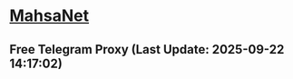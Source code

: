 
# [MahsaNet](https://t.me/mahsa_net)
## Free Telegram Proxy (Last Update: 2025-09-22 14:17:02)

    